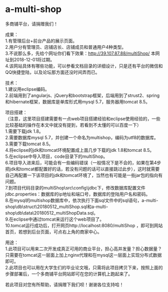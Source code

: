 # a-multi-shop
多商铺平台，请捐赠我们！  

成果：  
1.有管理后台+前台产品的展示页面。  
2.用户分有管理员、店铺店长、店铺成员和普通用户4种类型。  
3.不说那么多，先给个网址你们看下效果：http://39.107.87.88/multiShop/ 本网址到2018-12-01将过期。  
4.该网站具体有哪些功能，可以参看文档目录的详细设计，只是还有平台的微信和QQ快捷登陆，以及论坛那方面还没时间弄而已。  

技术：  
1.建议用eclipse编码。  
2.前端用到了angularjs、jQuery和bootstrap框架，后端用到了strust2、spring和hibernate框架，数据库是单库形式用mysql 5.7，服务器用tomcat 8.5。  

项目搭建：  
（注意，这里项目搭建需要有一点web项目搭建经验和eclipse使用经验的，一些比较基础的操作在本文中就没有提到，若看到不太懂的可以百度一下）  
1.需要下载jdk 1.8。  
2.需要数据库mysql 5.7，并创建一个命名为multishop，编码为utf8的数据库。  
3.需要下载tomcat 8.5。  
4.将eclipse的jdk和tomcat环境配置成上面几步下载的jdk 1.8和tomcat 8.5。  
5.在eclipse中导入项目，code目录下的multiShop。  
6.项目导入进来后，可能会有一些编码错误（一般情况下是不会的，如果在第4步把jdk和tomcat都配置好的话，若没有问题的话可以直接跳过此步），这时就需要自己再配置一下该项目的jdk和tomcat环境了，当然也有可能是一些jar包的指向有问题。  
7.到项目代码目录的multiShop\src\config\jdbc下，修改数据库配置文件jdbc.properties：数据库的ip地址和端口号，数据库的登陆用户名和密码。  
8.在mysql的multishop数据库中，依次执行下面sql文件中的sql语句，a-multi-shop\db\struct\20180512_multiShop.sql和a-multi-shop\db\data\20180512_multiShopData.sql。  
9.在eclipse中通过tomcat来运行这个web项目了。  
10.tomcat运行成功后，打开网页http://localhost:8080/multiShop ，即可到网站首页，若想到后台页面，可点右上角的商家中心。  

用途：  
1.此项目可以用来二次开发成真正可用的商业平台，担心高并发量？担心数据量？只需要在tomcat这一层面上加上nginx代理和在mysql这一层面上实现分布式数据即可。  
2.此项目也可以用在大学生们的毕业论文哦，只需将此项目拷贝下来，按照上面的步骤部署后，一个多商铺平台网站即可在您的计算机上跑起来了。  

若此项目对您有所帮助，请捐赠下我们呗！谢谢各位支持哈！  

